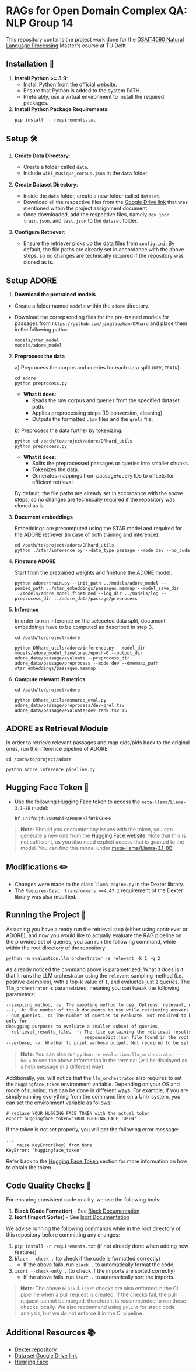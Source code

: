 # RAGs for Open Domain Complex QA: NLP Group 14

This repository contains the project work done for
the [DSAIT4090 Natural Language Processing](https://studiegids.tudelft.nl/a101_displayCourse.do?course_id=70120)
Master's course at TU Delft.

## Installation 🚀

1. **Install Python >= 3.9**:
    - Install Python from the [official website](https://www.python.org/downloads/).
    - Ensure that Python is added to the system PATH.
    - Preferably, use a virtual environment to install the required packages.
2. **Install Python Package Requirements**:
    ```sh
    pip install -r requirements.txt
    ```

## Setup 🛠️

1. **Create Data Directory**:
    - Create a folder called `data`.
    - Include `wiki_musique_corpus.json` in the `data` folder.

2. **Create Dataset Directory**:
    - Inside the `data` folder, create a new folder called `dataset`.
    - Download all the respective files from
      the [Google Drive link](https://drive.google.com/drive/folders/1qIZcNcU2wtiJNr3BUyX2GIUtnHEfbQDi)
      that was mentioned within the project assignment document.
    - Once downloaded, add the respective files, namely `dev.json`, `train.json`, and `test.json` to the `dataset`
      folder.

3. **Configure Retriever**:
    - Ensure the retriever picks up the data files from `config.ini`. By default, the file paths are already set in
      accordance with the above steps, so no changes are technically required if the repository was cloned as is.

## Setup ADORE

1. **Download the pretrained models**

- Create a folder named ```models``` within the ```adore``` directory. 
- Download the correpsonding files for the pre-trained models for passages from ```https://github.com/jingtaozhan/DRhard``` and place them in the following paths:

    ```
    models/star_model
    models/adore_model
    ```
2. **Preprocess the data**

    a) Preprocess the corpus and queries for each data split (```DEV```, ```TRAIN```).
    ```
    cd adore
    python preprocess.py
    ```
    - **What it does**:
        - Reads the raw corpus and queries from the specified dataset path.
        - Applies preprocessing steps (ID conversion, cleaning).
        - Outputs the formatted `.tsv` files and the `qrels` file.


    b) Preprocess the data further by tokenizing.

    ```
    python cd /path/to/project/adore/DRhard_utils
    python preprocess.py
    ```
    - **What it does**:
        - Splits the preprocessed passages or queries into smaller chunks.
        - Tokenizes the data. 
        - Generates mappings from passage/query IDs to offsets for efficient retrieval.
 
 
    By default, the file paths are already set in accordance with the above steps, so no changes are technically required if the repository was cloned as is.

3. **Document embeddings**

    Embeddings are precomputed using the STAR model and required for the ADORE retriever (in case of both training and inference).

    ```
    cd /path/to/project/adore/DRhard_utils
    python ./star/inference.py --data_type passage --mode dev --no_cuda
    ```


4. **Finetune ADORE**

    Start from the pretrained weights and finetune the ADORE model.

    ```
    python adore/train.py --init_path ../models/adore_model --pembed_path ../star_embeddings/passages.memmap --model_save_dir ../models/adore_model_finetuned --log_dir ../models/log --preprocess_dir ../adore_data/passage/preprocess
    ```
 

5. **Inference**

    In order to run inference on the seleceted data split, document embeddings have to be computed as described in step 3.
    ```
    cd /path/to/project/adore

    python DRhard_utils/adore/inference.py --model_dir models/adore_model_finetuned/epoch-6 --output_dir adore_data/passage/evaluate --preprocess_dir adore_data/passage/preprocess --mode dev --dmemmap_path star_embeddings/passages.memmap
    ``` 


6. **Compute relevant IR metrics**
    ```
    cd /path/to/project/adore

    python DRhard_utils/msmarco_eval.py adore_data/passage/preprocess/dev-qrel.tsv adore_data/passage/evaluate/dev.rank.tsv 15                                              
    ```



## ADORE as Retrieval Module

In order to retrieve relevant passages and map qids/pids back to the original ones, run the inference pipeline of ADORE:
```
cd /path/to/project/adore

python adore_inference_pipeline.py                                            
```



## Hugging Face Token 🔑

- Use the following Hugging Face token to access the `meta-llama/Llama-3.1-8B` model:
    ```
    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
    ```

> **Note**: Should you encounter any issues with the token, you can generate a new one from
> the [Hugging Face website](https://huggingface.co/docs/hub/en/security-tokens). Note that this is not sufficient,
> as you also need explicit access that is granted to the model. You can find this model
> under [meta-llama/Llama-3.1-8B](https://huggingface.co/meta-llama/Llama-3.1-8B).

## Modifications ✏️

- Changes were made to the class `llama_engine.py` in the Dexter library.
- The `Requires-Dist: transformers ==4.47.1` requirement of the Dexter library was also modified.

## Running the Project 🏃

Assuming you have already run the retrieval step (either using contriever or ADORE), and now you would like to
actually evaluate the RAG pipeline on the provided set of queries, you can run the following command, while
within the root directory of the repository:

```shell
python -m evaluation.llm_orchestrator -s relevant -k 1 -q 2
```

As already noticed the command above is parametrized. What it does is it that it runs the LLM orchestrator using
the `relevant` sampling method (i.e. positive examples), with a top-k value of `1`, and evaluates just `2` queries.
The `llm_orchestrator` is parametrized, meaning you can tweak the following parameters:

```markdown
--sampling_method, -s: The sampling method to use. Options: relevant, negative, random, golden. Required to be set.
--k, -k: The number of top-k documents to use while retrieving answers. Required to be set.
--num_queries, -q: The number of queries to evaluate. Not required to be set, defaults to all queries. Should be used
only for
debugging purposes to evaluate a smaller subset of queries.
--retrieval_results_file, -f: The file containing the retrieval results. Not required to be set, defaults to the
                              responseDict.json file found in the root directory of this repository.
--verbose, -v: Whether to print verbose output. Not required to be set, defaults to False.
```

> **Note**: You can also run `python -m evaluation.llm_orchestrator --help` to see the above information in the
> terminal (will be displayed as a help message in a different way).

Additionally, you will notice that the `llm_orchestrator` also requires to set the `huggingface_token` environment
variable. Depending on your OS and mode of running, this can be done in different ways. For example, if you are
simply running everything from the command line on a Unix system, you can set the environment variable as follows:

```shell
# replace YOUR_HUGGING_FACE_TOKEN with the actual token
export huggingface_token="YOUR_HUGGING_FACE_TOKEN"
```

If the token is not set properly, you will get the following error message:

```shell
...
    raise KeyError(key) from None
KeyError: 'huggingface_token'
```

Refer back to the [Hugging Face Token](#hugging-face-token-) section for more information on how to obtain the token.

## Code Quality Checks 🧹

For ensuring consistent code quality, we use the following tools:

1. **Black (Code Formatter)** - See [Black Documentation](https://black.readthedocs.io/en/stable/)
2. **Isort (Import Sorter)** - See [Isort Documentation](https://pycqa.github.io/isort/)

We advise running the following commands while in the root directory of this repository before committing any changes:

1. `pip install -r requirements.txt` (if not already done when adding new features)
2. `black --check .` (to check if the code is formatted correctly)
    - If the above fails, run `black .` to automatically format the code.
3. `isort --check-only .` (to check if the imports are sorted correctly)
    - If the above fails, run `isort .` to automatically sort the imports.

> **Note**: The above `black` & `isort` checks are also enforced in the CI pipeline when a pull request is created.
> If the checks fail, the pull request cannot be merged, therefore it is recommended to run these checks locally.
> We also recommend using `pylint` for static code analysis, but we do not enforce it in the CI pipeline.

## Additional Resources 📚

- [Dexter repository](https://anonymous.4open.science/r/BCQA-05F9/README.md)
- [Data set Google Drive link](https://drive.google.com/drive/folders/1qIZcNcU2wtiJNr3BUyX2GIUtnHEfbQDi)
- [Hugging Face](https://huggingface.co/)
